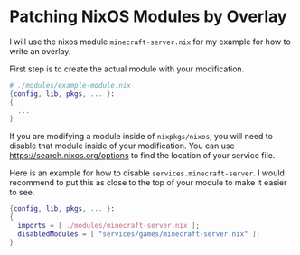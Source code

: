 # Patching NixOS Modules by Overlay

I will use the nixos module `minecraft-server.nix` for my example for how to write an overlay.

First step is to create the actual module with your modification.

```nix
# ./modules/example-module.nix
{config, lib, pkgs, ... }:
{
  ...
}
```

If you are modifying a module inside of `nixpkgs/nixos`, you will need to disable that module inside of your modification. You can use https://search.nixos.org/options to find the location of your service file.

Here is an example for how to disable `services.minecraft-server`. I would recommend to put this as close to the top of your module to make it easier to see.

```nix
{config, lib, pkgs, ... }:
{
  imports = [ ./modules/minecraft-server.nix ];
  disabledModules = [ "services/games/minecraft-server.nix" ];
}
```
